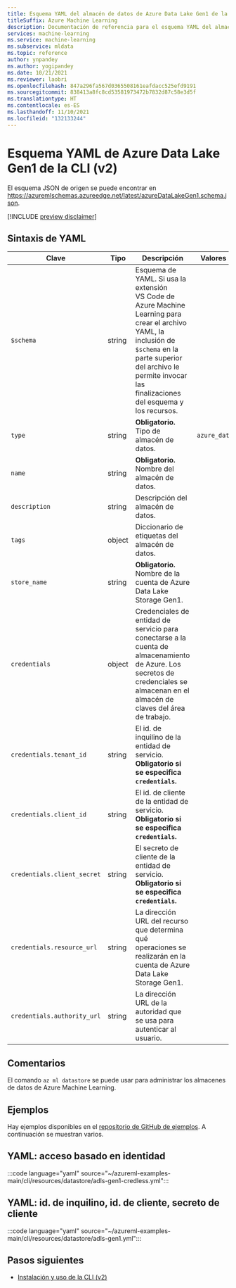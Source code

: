 ```yaml
---
title: Esquema YAML del almacén de datos de Azure Data Lake Gen1 de la CLI (v2)
titleSuffix: Azure Machine Learning
description: Documentación de referencia para el esquema YAML del almacén de datos de Azure Data Lake Gen1 de la CLI (v2).
services: machine-learning
ms.service: machine-learning
ms.subservice: mldata
ms.topic: reference
author: ynpandey
ms.author: yogipandey
ms.date: 10/21/2021
ms.reviewer: laobri
ms.openlocfilehash: 847a296fa567d0365508161eafdacc525efd9191
ms.sourcegitcommit: 838413a8fc8cd53581973472b7832d87c58e3d5f
ms.translationtype: HT
ms.contentlocale: es-ES
ms.lasthandoff: 11/10/2021
ms.locfileid: "132133244"
---
```

# <a name="cli-v2-azure-data-lake-gen1-yaml-schema"></a>Esquema YAML de Azure Data Lake Gen1 de la CLI (v2)

El esquema JSON de origen se puede encontrar en https://azuremlschemas.azureedge.net/latest/azureDataLakeGen1.schema.json.

[!INCLUDE [preview disclaimer](../../includes/machine-learning-preview-generic-disclaimer.md)]

## <a name="yaml-syntax"></a>Sintaxis de YAML

| Clave | Tipo | Descripción | Valores permitidos | Valor predeterminado |
| --- | ---- | ----------- | -------------- | ------- |
| `$schema` | string | Esquema de YAML. Si usa la extensión VS Code de Azure Machine Learning para crear el archivo YAML, la inclusión de `$schema` en la parte superior del archivo le permite invocar las finalizaciones del esquema y los recursos. | | |
| `type` | string | **Obligatorio.** Tipo de almacén de datos. | `azure_data_lake_gen1` | |
| `name` | string | **Obligatorio.** Nombre del almacén de datos. | | |
| `description` | string | Descripción del almacén de datos. | | |
| `tags` | object | Diccionario de etiquetas del almacén de datos. | | |
| `store_name` | string | **Obligatorio.** Nombre de la cuenta de Azure Data Lake Storage Gen1. | | |
| `credentials` | object | Credenciales de entidad de servicio para conectarse a la cuenta de almacenamiento de Azure. Los secretos de credenciales se almacenan en el almacén de claves del área de trabajo. | | |
| `credentials.tenant_id` | string | El id. de inquilino de la entidad de servicio. **Obligatorio si se especifica `credentials`.** | | |
| `credentials.client_id` | string | El id. de cliente de la entidad de servicio. **Obligatorio si se especifica `credentials`.** | | |
| `credentials.client_secret` | string | El secreto de cliente de la entidad de servicio. **Obligatorio si se especifica `credentials`.** | | |
| `credentials.resource_url` | string | La dirección URL del recurso que determina qué operaciones se realizarán en la cuenta de Azure Data Lake Storage Gen1. | | `https://datalake.azure.net/` |
| `credentials.authority_url` | string | La dirección URL de la autoridad que se usa para autenticar al usuario. | | `https://login.microsoftonline.com` |

## <a name="remarks"></a>Comentarios

El comando `az ml datastore` se puede usar para administrar los almacenes de datos de Azure Machine Learning.

## <a name="examples"></a>Ejemplos

Hay ejemplos disponibles en el [repositorio de GitHub de ejemplos](https://github.com/Azure/azureml-examples/tree/main/cli/resources/datastore). A continuación se muestran varios.

## <a name="yaml-identity-based-access"></a>YAML: acceso basado en identidad

:::code language="yaml" source="~/azureml-examples-main/cli/resources/datastore/adls-gen1-credless.yml":::

## <a name="yaml-tenant-id-client-id-client-secret"></a>YAML: id. de inquilino, id. de cliente, secreto de cliente

:::code language="yaml" source="~/azureml-examples-main/cli/resources/datastore/adls-gen1.yml":::

## <a name="next-steps"></a>Pasos siguientes

- [Instalación y uso de la CLI (v2)](how-to-configure-cli.md)
